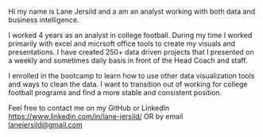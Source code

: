 Hi my name is Lane Jersild and a am an analyst working with both data and business intelligence.

I worked 4 years as an analyst in college football.  During my time I worked primarily with excel and micrsoft office tools to create my visuals and presentations.  I have created 250+ data driven projects that I presented on a weekly and sometimes daily basis in front of the Head Coach and staff. 

I enrolled in the bootcamp to learn how to use other data visualization tools and ways to clean the data.  I want to transition out of working for college football programs and find a more stable and consistent position.

Feel free to contact me on my GitHub or LinkedIn https://www.linkedin.com/in/lane-jersild/ 
OR by email lanejersild@gmail.com





